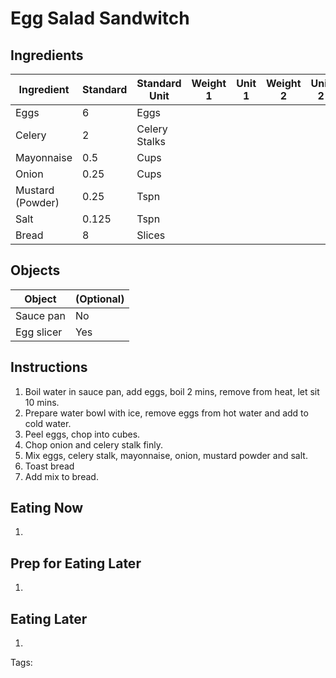 # Egg Salad Sandwitch

## Ingredients

|      Ingredient         | Standard | Standard Unit | Weight 1 | Unit 1 | Weight 2 | Unit 2 |
|      ----------         | -------- | ------------- | -------- | ------ | -------- | ------ |
| Eggs                    | 6        | Eggs          |          |        |          |        |
| Celery                  | 2        | Celery Stalks |          |        |          |        |
| Mayonnaise              | 0.5      | Cups          |          |        |          |        |
| Onion                   | 0.25     | Cups          |          |        |          |        |
| Mustard (Powder)        | 0.25     | Tspn          |          |        |          |        |
| Salt                    | 0.125    | Tspn          |          |        |          |        |
| Bread                   | 8        | Slices        |          |        |          |        |

## Objects

|        Object        | (Optional) |
|        ------        | ---------- |
| Sauce pan            | No         |
| Egg slicer           | Yes        |

## Instructions

1. Boil water in sauce pan, add eggs, boil 2 mins, remove from heat, let sit 10 mins.
2. Prepare water bowl with ice, remove eggs from hot water and add to cold water.
3. Peel eggs, chop into cubes.
4. Chop onion and celery stalk finly.
5. Mix eggs, celery stalk, mayonnaise, onion, mustard powder and salt.
6. Toast bread
7. Add mix to bread.

## Eating Now

1. 

## Prep for Eating Later

1. 

## Eating Later

1. 

Tags: 
